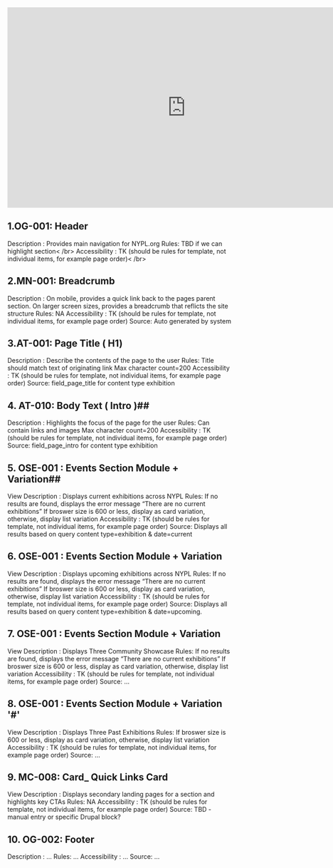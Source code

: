 <iframe style="border: none;" width="800" height="450" src="https://www.figma.com/embed?embed_host=share&url=https%3A%2F%2Fwww.figma.com%2Ffile%2FBYOMrXsWVUntAciomUMskmjz%2FWhat-s-On%3Fnode-id%3D766%253A102078" allowfullscreen></iframe>

## 1.OG-001: Header ##
Description : Provides main navigation for NYPL.org
Rules: TBD if we can highlight section< /br> 
Accessibility : TK (should be rules for template, not individual items, for example page order)< /br> 

## 2.MN-001: Breadcrumb ##
Description : On mobile, provides a quick link back to the pages parent section.
On larger screen sizes, provides a breadcrumb that reflicts the site structure
Rules: NA
Accessibility : TK (should be rules for template, not individual items, for example page order)
Source: Auto generated by system

## 3.AT-001: Page Title ( H1) ##
Description : Describe the contents of the page to the user
Rules: Title should match text of originating link
Max character count=200
Accessibility : TK (should be rules for template, not individual items, for example page order)
Source: field_page_title for content type exhibition

## 4. AT-010: Body Text ( Intro )##
Description : Highlights the focus of the page for the user
Rules: Can contain links and images
Max character count=200
Accessibility : TK (should be rules for template, not individual items, for example page order)
Source: field_page_intro for content type exhibition

## 5. OSE-001 : Events Section Module +  Variation##
View
Description : Displays current exhibitions across NYPL
Rules: If no results are found, displays the error message “There are no current exhibitions”
If broswer size is 600 or less, display as card variation, otherwise, display list variation
Accessibility : TK (should be rules for template, not individual items, for example page order)
Source: Displays all results based on query content type=exhibition & date=current 

## 6. OSE-001 : Events Section Module + Variation ##
View
Description : Displays upcoming exhibitions across NYPL
Rules: If no results are found, displays the error message “There are no current exhibitions”
If broswer size is 600 or less, display as card variation, otherwise, display list variation
Accessibility : TK (should be rules for template, not individual items, for example page order)
Source: Displays all results based on query content type=exhibition & date=upcoming. 


## 7. OSE-001 : Events Section Module + Variation ##
View
Description : Displays Three Community Showcase
Rules: If no results are found, displays the error message “There are no current exhibitions”
If broswer size is 600 or less, display as card variation, otherwise, display list variation
Accessibility : TK (should be rules for template, not individual items, for example page order)
Source: …

## 8. OSE-001 : Events Section Module + Variation '#' ##
View
Description : Displays Three Past Exhibitions
Rules: If broswer size is 600 or less, display as card variation, otherwise, display list variation
Accessibility : TK (should be rules for template, not individual items, for example page order)
Source: …

## 9. MC-008: Card_ Quick Links Card ##
View
Description : Displays secondary landing pages for a section and highlights key CTAs
Rules: NA
Accessibility : TK (should be rules for template, not individual items, for example page order)
Source: TBD - manual entry or specific Drupal block?

## 10. OG-002: Footer 
Description : …
Rules: …
Accessibility : …
Source: …
